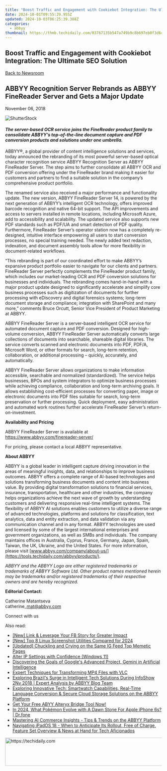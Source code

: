 ```yaml
---
title: "Boost Traffic and Engagement with Cookiebot Integration: The Ultimate SEO Solution"
date: 2024-10-01T09:55:29.955Z
updated: 2024-10-03T06:25:39.388Z
categories:
  - abbyy
thumbnail: https://thmb.techidaily.com/03767135b547a749b9c8b697eb0f3d64de72d0e7747a0f822a4c06557ee99a61.jpg
---
```


## Boost Traffic and Engagement with Cookiebot Integration: The Ultimate SEO Solution

[Back to Newsroom](https://tools.techidaily.com/abbyy/products/)

## ABBYY Recognition Server Rebrands as ABBYY FineReader Server and Gets a Major Update

November 06, 2018

![ShutterStock](https://content.abbyy.com/-/media/project/abbyy/abbyy/branchtemplates/shutterstock_1272462163_1296-x-729.jpg?h=729&iar=0&w=1296)

#### _The server-based OCR service joins the FineReader product family to consolidate ABBYY’s top-of-the-line document capture and PDF conversion products and solutions under one umbrella._

[](https://tools.techidaily.com/abbyy/products/)ABBYY®, a global provider of content intelligence solutions and services, today announced the rebranding of its most powerful server-based optical character recognition service ABBYY Recognition Server as ABBYY FineReader Server. The step aims to further consolidate all ABBYY OCR and PDF conversion offering under the FineReader brand making it easier for customers and partners to find a suitable solution in the company’s comprehensive product portfolio.

The renamed service also received a major performance and functionality update. The new version, ABBYY FineReader Server 14, is powered by the next generation of ABBYY’s intelligent OCR technology, offers improved barcode recognition and native 64-bit support. The API improvements and access to servers installed in remote locations, including Microsoft Azure, add to accessibility and scalability. The updated service also supports new PDF standards such as PDF/UA and smart detection of PDF quality. Furthermore, FineReader Server’s operator station now has a completely re-designed, intuitive interface empowering all users to start conversion processes, no special training needed. The newly added text redaction, indexation, and document assembly tools allow for more flexibility in document-related workflows.

“This rebranding is part of our coordinated effort to make ABBYY’s expansive product portfolio easier to navigate for our clients and partners. FineReader Server perfectly complements the FineReader product family, which includes our market-leading OCR and PDF conversion solutions for businesses and individuals. The rebranding comes hand-in-hand with a major product update designed to significantly accelerate and simplify core business processes such as digitization of documents for further processing with eDiscovery and digital forensics systems; long-term document storage and compliance; integration with SharePoint and many more,” comments Bruce Orcutt, Senior Vice President of Product Marketing at ABBYY.

ABBYY FineReader Server is a server-based intelligent OCR service for automated document capture and PDF conversion. Designed for high-volume conversion, ABBYY FineReader Server automatically converts large collections of documents into searchable, shareable digital libraries. The service converts scanned and electronic documents into PDF, PDF/A, Microsoft Word, or other formats for search, long-term retention, collaboration, or additional processing – quickly, accurately, and automatically.

ABBYY FineReader Server allows organizations to make information accessible, searchable and normalized (standardized). The service helps businesses, BPOs and system integrators to optimize business processes while achieving compliance, collaboration and long-term archiving goals. It allows establishing cost-efficient processes for converting paper, image or electronic documents into PDF files suitable for search, long-term preservation or further processing. Quick deployment, easy administration and automated work routines further accelerate FineReader Server’s return-on-investment.

  
**Availability and Pricing**

ABBYY FineReader Server is available at <https://www.abbyy.com/finereader-server/>

For pricing, please contact a local ABBYY representative.

  
**About ABBYY**

ABBYY is a global leader in intelligent capture driving innovation in the areas of meaningful insights, data, and relationships to improve business outcomes. ABBYY offers a complete range of AI-based technologies and solutions transforming business documents and content into business value. By providing digital transformation solutions to financial services, insurance, transportation, healthcare and other industries, the company helps organizations achieve the next wave of growth by understanding customers and delivering responsive real-time intelligent systems. The flexibility of ABBYY AI solutions enables customers to utilize a diverse range of advanced technologies, platforms and solutions for classification, text analytics, data and entity extraction, and data validation via any communication channel and in any format. ABBYY technologies are used and licensed by some of the largest international enterprises and government organizations, as well as SMBs and individuals. The company maintains offices in Australia, Cyprus, France, Germany, Japan, Spain, Taiwan, the UK, Ukraine, and the United States. For more information, please visit [www.abbyy.com/company/about-us/](https://tools.techidaily.com/abbyy/products/).

_ABBYY and the ABBYY Logo are either registered trademarks or trademarks of ABBYY Software Ltd. Other product names mentioned herein may be trademarks and/or registered trademarks of their respective owners and are hereby recognized._

  
**Editorial Contact:**

Catherine Matantseva  
catherine\_mat@abbyy.com

  
Connect with us

<ins class="adsbygoogle"
     style="display:block"
     data-ad-format="autorelaxed"
     data-ad-client="ca-pub-7571918770474297"
     data-ad-slot="1223367746"></ins>

<ins class="adsbygoogle"
     style="display:block"
     data-ad-client="ca-pub-7571918770474297"
     data-ad-slot="8358498916"
     data-ad-format="auto"
     data-full-width-responsive="true"></ins>

<span class="atpl-alsoreadstyle">Also read:</span>
<div><ul>
<li><a href="https://facebook-video-recording.techidaily.com/new-link-and-leverage-your-fb-story-for-greater-impact/"><u>[New] Link & Leverage Your FB Story for Greater Impact</u></a></li>
<li><a href="https://on-screen-recording.techidaily.com/new-top-8-linux-screenshot-utilities-compared-for-2024/"><u>[New] Top 8 Linux Screenshot Utilities Compared for 2024</u></a></li>
<li><a href="https://instagram-video-recordings.techidaily.com/updated-chuckling-and-crying-on-the-same-ig-feed-top-memetic-pages/"><u>[Updated] Chuckling and Crying on the Same IG Feed Top Memetic Pages</u></a></li>
<li><a href="https://windows11.techidaily.com/alter-ip-settings-with-confidence-windows-11/"><u>Alter IP Settings with Confidence (Windows 11)</u></a></li>
<li><a href="https://tech-revival.techidaily.com/discovering-the-goals-of-googles-advanced-project-gemini-in-artificial-intelligence/"><u>Discovering the Goals of Google's Advanced Project, Gemini in Artificial Intelligence</u></a></li>
<li><a href="https://extra-information.techidaily.com/expert-techniques-for-transforming-mp4-files-with-vlc/"><u>Expert Techniques for Transforming MP4 Files with VLC</u></a></li>
<li><a href="https://solve-hot.techidaily.com/exploring-brazils-surge-in-intelligent-tech-solutions-during-infoshow-2nv-2018-expert-analysis-by-abbyy-blog-team/"><u>Exploring Brazil's Surge in Intelligent Tech Solutions During InfoShow 2Nv 2018 | Expert Analysis by ABBYY Blog Team</u></a></li>
<li><a href="https://solve-hot.techidaily.com/exploring-innovative-tech-smartwatch-capabilities-real-time-language-conversion-and-secure-cloud-storage-solutions-on-the-abbyy-platform/"><u>Exploring Innovative Tech: Smartwatch Capabilities, Real-Time Language Conversion & Secure Cloud Storage Solutions on the ABBYY Platform</u></a></li>
<li><a href="https://solve-hot.techidaily.com/get-your-free-abyy-alteryx-bridge-tool-now/"><u>Get Your Free ABYY Alteryx Bridge Tool Now!</u></a></li>
<li><a href="https://ios-pokemon-go.techidaily.com/in-2024-what-pokemon-evolve-with-a-dawn-stone-for-apple-iphone-6s-drfone-by-drfone-virtual-ios/"><u>In 2024, What Pokémon Evolve with A Dawn Stone For Apple iPhone 6s? | Dr.fone</u></a></li>
<li><a href="https://solve-hot.techidaily.com/mastering-ai-commerce-insights-tips-and-trends-on-the-abbyy-platform/"><u>Mastering AI Commerce Insights - Tips & Trends on the ABBYY Platform</u></a></li>
<li><a href="https://techno-recovery.techidaily.com/navigating-ipados-18-when-to-anticipate-its-rollout-free-of-charge-feature-set-overview-and-news-at-hand-for-tech-aficionados/"><u>Navigating iPadOS 18 - When to Anticipate Its Rollout, Free of Charge, Feature Set Overview & News at Hand for Tech Aficionados</u></a></li>
</ul></div>

<!-- affiliate ads begin -->
<a href="https://appsumo.8odi.net/c/5597632/2144310/7443" target="_top" id="2144310">
  <img src="//a.impactradius-go.com/display-ad/7443-2144310" border="0" alt="https://techidaily.com" width="728" height="90"/>
</a>
<img height="0" width="0" src="https://appsumo.8odi.net/i/5597632/2144310/7443" style="position:absolute;visibility:hidden;" border="0" />
<!-- affiliate ads end -->


